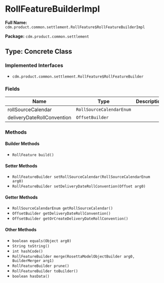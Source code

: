 # RollFeatureBuilderImpl

**Full Name:** `cdm.product.common.settlement.RollFeature$RollFeatureBuilderImpl`

**Package:** `cdm.product.common.settlement`

## Type: Concrete Class

### Implemented Interfaces

- `cdm.product.common.settlement.RollFeature$RollFeatureBuilder`

### Fields

| Name | Type | Description |
|------|------|-------------|
| rollSourceCalendar | `RollSourceCalendarEnum` |  |
| deliveryDateRollConvention | `OffsetBuilder` |  |

### Methods

#### Builder Methods

- `RollFeature build()`

#### Setter Methods

- `RollFeatureBuilder setRollSourceCalendar(RollSourceCalendarEnum arg0)`
- `RollFeatureBuilder setDeliveryDateRollConvention(Offset arg0)`

#### Getter Methods

- `RollSourceCalendarEnum getRollSourceCalendar()`
- `OffsetBuilder getDeliveryDateRollConvention()`
- `OffsetBuilder getOrCreateDeliveryDateRollConvention()`

#### Other Methods

- `boolean equals(Object arg0)`
- `String toString()`
- `int hashCode()`
- `RollFeatureBuilder merge(RosettaModelObjectBuilder arg0, BuilderMerger arg1)`
- `RollFeatureBuilder prune()`
- `RollFeatureBuilder toBuilder()`
- `boolean hasData()`

